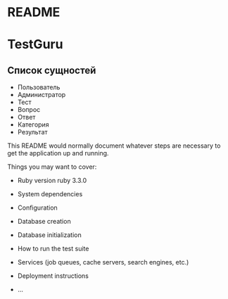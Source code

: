 # README

# TestGuru

## Список сущностей

- Пользователь
- Администратор
- Тест
- Вопрос
- Ответ
- Категория
- Результат

This README would normally document whatever steps are necessary to get the
application up and running.

Things you may want to cover:

* Ruby version
  ruby 3.3.0
* System dependencies

* Configuration

* Database creation

* Database initialization

* How to run the test suite

* Services (job queues, cache servers, search engines, etc.)

* Deployment instructions

* ...
